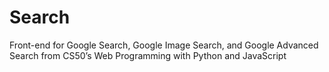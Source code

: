 # Search
Front-end for Google Search, Google Image Search, and Google Advanced Search from CS50’s Web Programming with Python and JavaScript
